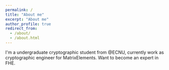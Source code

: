 ```yaml
---
permalink: /
title: "About me"
excerpt: "About me"
author_profile: true
redirect_from: 
  - /about/
  - /about.html
---
```


I'm a undergraduate cryptographic student from @ECNU, currently work as cryptographic engineer for MatrixElements. Want to become an expert in FHE.
